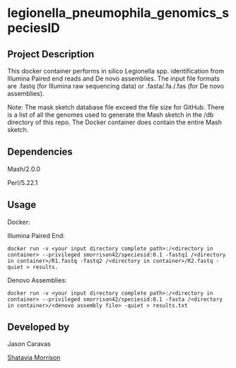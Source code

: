 # legionella_pneumophila_genomics_speciesID

## Project Description
This docker container performs in silico Legionella spp. identification from Illumina Paired end reads and De novo assemblies. The input file formats are .fastq (for Illumina raw sequencing data) or .fasta/.fa./.fas (for De novo assemblies).

Note: The mask sketch database file exceed the file size for GitHub. There is a list of all the genomes used to generate the Mash sketch in the /db directory of this repo.  The Docker container does contain the entire Mash sketch.

## Dependencies 
Mash/2.0.0

Perl/5.22.1

## Usage

Docker: 

Illumina Paired End:
```
docker run -v <your input directory complete path>:/<directory in container> --privileged smorrison42/speciesid:0.1 -fastq1 /<directory in container>/R1.fastq -fastq2 /<directory in container>/R2.fastq -quiet > results.
```
Denovo Assemblies:
```
docker run -v <your input directory complete path>:/<directory in container> --privileged smorrison42/speciesid:0.1 -fasta /<directory in container>/<denovo assembly file> -quiet > results.txt
 ``` 
  ## Developed by
  
  Jason Caravas 
  
  [Shatavia Morrison](https://github.com/SMorrison42)
  
  
  
